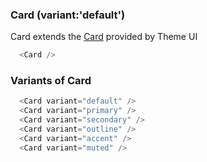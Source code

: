 ### Card (variant:'default')

Card extends the [Card](https://theme-ui.com/components/card) provided by Theme UI

```js
  <Card />
```

### Variants of Card

```js
  <Card variant="default" />
  <Card variant="primary" />
  <Card variant="secondary" />
  <Card variant="outline" />
  <Card variant="accent" />
  <Card variant="muted" />
```
